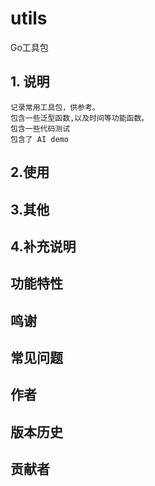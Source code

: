 # utils
 Go工具包

## 1. 说明
    记录常用工具包，供参考。
    包含一些泛型函数,以及时间等功能函数。
    包含一些代码测试
    包含了 AI demo

## 2.使用


## 3.其他


## 4.补充说明

## 功能特性

## 鸣谢

## 常见问题

## 作者

## 版本历史

## 贡献者

